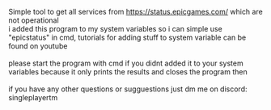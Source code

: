 Simple tool to get all services from https://status.epicgames.com/ which are not operational</br>
i added this program to my system variables so i can simple use "epicstatus" in cmd, tutorials for adding stuff to system variable can be found on youtube </br></br>
please start the program with cmd if you didnt added it to your system variables because it only prints the results and closes the program then </br></br>
if you have any other questions or sugguestions just dm me on discord: singleplayertm
